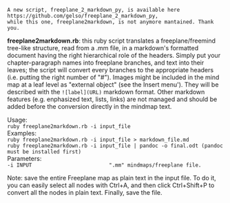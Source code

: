 ```
A new script, freeplane_2_markdown_py, is available here https://github.com/gelso/freeplane_2_markdown_py, 
while this one, freeplane2markdown, is not anymore mantained. Thank you.
```

**freeplane2markdown.rb**: this ruby script translates a freeplane/freemind tree-like structure, read from a .mm file, in a markdown's formatted document having the right hierarchical role of the headers.
Simply put your chapter-paragraph names into freeplane branches, and text into their leaves; the script will convert every branches to the appropriate headers (i.e. putting the right number of "#").
Images might be included in the mind map at a leaf level as "external object" (see the Insert menu'). They will be described with the `![label](URL)` markdown format.
Other markdown features (e.g. enphasized text, lists, links) are not managed and should be added before the conversion directly in the mindmap text.
  
  Usage:  
  `ruby freeplane2markdown.rb -i input_file`  
  Examples:  
  `ruby freeplane2markdown.rb -i input_file > markdown_file.md`  
  `ruby freeplane2markdown.rb -i input_file | pandoc -o final.odt (pandoc must be installed first)`  
  Parameters:  
  `-i INPUT                         ".mm" mindmaps/freeplane file.`  


Note: save the entire Freeplane map as plain text in the input file. To do it, you can easily select all nodes with Ctrl+A, and then click Ctrl+Shift+P to convert all the nodes in plain text. Finally, save the file.

